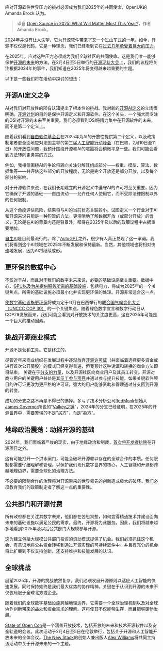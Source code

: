 
<!--
title: 2025年开源：今年最重要的将会是什么？
cover: https://cdn.thenewstack.io/media/2025/01/617be056-open-source-in2025-2.jpg
-->

应对开源软件世界压力的挑战必须成为我们2025年的共同使命，OpenUK的Amanda Brock 认为。

> 译自 [Open Source in 2025: What Will Matter Most This Year?](https://thenewstack.io/open-source-in-2025-what-will-matter-most-this-year/)，作者 Amanda Brock。

2024年并没有让人失望，它为开源软件带来了又一个[过山车式的一年](https://thenewstack.io/kubernetes-rust-linux-and-dos-the-year-in-open-source/)。如今，开源不仅仅是代码，它是一种理念，我们已经看到它在[过去几年承受着巨大的压力](https://thenewstack.io/open-source-is-not-local-source-and-the-case-for-global-cooperation/)。

在2025年，应对这种压力必须成为我们全球社区的共同使命。这是我们唯一能够保护[开源的未来](https://thenewstack.io/open-source-in-2025-strap-in-disruption-straight-ahead/)的方法。在2月4日至5日举行的[开源现状大会](https://stateofopencon.com/)上，我们的议程将关注根据2024年的事件，我们知道在2025年将变得越来越重要的主题。

以下是一些我们将在活动中探讨的想法：

## 开源AI定义之争

AI对我们对开放性的所有认知提出了根本性的挑战。我对新的[开源AI定义](https://thenewstack.io/wrangling-data-is-becoming-critical-in-an-ai-driven-world/)的立场很明确。[开源计划](https://opensource.org/)的目的是保护开源定义和开源软件。在这个关头，一个强大而专注的OSI对开源的未来至关重要。我们必须看到OSI将精力集中在开源软件的未来，而不是第二个定义上。

随着我们看到[自由软件基金会](https://www.fsf.org/)在2025年为AI的开放性提供第二个定义，以及政策制定者更全面地应对法国主导的第三届[人工智能行动峰会](https://www.elysee.fr/en/sommet-pour-l-action-sur-l-ia)（在巴黎，2月10日至11日）的开放性问题，我预计围绕开源和AI的喧嚣将会稍微平息一些。我们可能会看到方法转向更务实的方式。

例如，我相信围绕AI的争论将转向关注分解其组成部分——权重、模型、算法、数据集等——并评估这些部分的开放程度，无论是完全开放还是部分开放，以及每个部分的影响。

对于开源软件来说，在我们长期建立的开源定义中遵守AI的许可将至关重要，因为它确保了开源的基础——自由流动——允许任何人使用它，而不受除法律限制以外的任何限制。

从这个角度评估风险，结果将与AI的当前状态关联较小。试图定义一个行业对于AI和开源来说只能是一种短暂的方法。更清晰地了解数据开放（或部分开放）的含义，无论是在AI的背景内还是背景外，都将在2025年及以后的政策议程中占据重要地位。

[自主AI](https://thenewstack.io/ai-agents-a-comprehensive-introduction-for-developers/)是目前最流行的。除了[AutoGPT](https://thenewstack.io/autogpt-agents-want-to-automate-chatgpt-overrun-the-internet/)之外，很少有人真正兑现了这一承诺。我们将看到这个AI领域在2025年不断发展和保持最新。当然，其他领域也将相对快速地发展，因为AI将继续成形。

## 更环保的数据中心

不仅对于AI，而且对于我们的数字未来来说，必要的基础设施至关重要。数据中心、[GPU以及为AI提供服务所需的基础设施](https://thenewstack.io/revolutionizing-storage-the-role-of-gpus-in-modern-infrastructure/)，包括电力，将成为2025年的一个关键焦点。所需的基础设施必须最小化并实现更环保的处理。开源非常适合这一点。

[使数字基础设施更环保](https://thenewstack.io/want-to-create-software-sustainably-anne-curries-got-ideas/)将成为定于11月在巴西举行的[联合国气候变化大会（UNCCC COP 30）](https://sdg.iisd.org/events/2025-un-climate-change-conference-unfccc-cop-30/) 的一个关键焦点。随着绿色数字宣言和数字行动日从COP29发展而来，我们可能会看到对开放技术的关注度更高，这在2025年可能是一个巨大的推动因素。

## 挑战开源商业模式

开源不是营销工具。它是终生的。

尽管近年来商业组织在发展过程中逐渐放弃[开源许可证](https://thenewstack.io/how-do-open-source-licenses-work-the-ultimate-guide/)（并面临着选择更多资金或进行首次公开募股）的模式已经变得普遍，但我预计这种诱饵和转换的商业方法即将结束。
关键在于[分支的力量](https://thenewstack.io/why-open-source-forking-is-a-hot-button-issue/)，以及开源社区向商业用户及其员工转变。开源对商业用户的关键用户益处是其[员工参与项目](https://thenewstack.io/what-happens-to-relicensed-open-source-projects-and-their-forks/)并通过参与提升技能。如果关键软件项目的许可证更改为更严格的许可证，强大的用户能够资助和管理通过分支回到开源的转变。

成功的分支之路不再是不得已的选择。多亏了技术分析公司[RedMonk](https://redmonk.com/)创始人[James Governor](https://www.linkedin.com/in/jamesgovernor/)所说的“[Valkey之锤](https://thenewstack.io/valkey-whats-new-and-whats-next/)”，2024年的分支已经证明，在2025年的开源世界中，需要警惕的不是“买方”，而是“卖方”。

## 地缘政治震荡：动摇开源的基础

2024年，我们面临着严峻的现实，由于地缘政治和制裁，[首次将开发者排除](https://www.linkedin.com/posts/amandabrocktech_linux-kernel-project-drops-11-russian-developers-activity-7256237858418495488-dCTY)在开源项目之外。

这有可能打开一个洪水闸门，可能会破坏开源赖以存在的全球合作的本质。任何限制都需要仔细理解和管理，以保护我们现代数字世界的核心，人工智能和开源都跨越地理边界，需要全球化的治理方法。

不必要的限制合作的治理将对开源带来的世界领先的创新造成极大的破坏。我们必须教育我们的政策制定者了解这一点的重要性。

## 公共部门和开源付费

所有政府都在关注其数字未来，他们都在苦思冥想，如何变得精通技术并建设面向未来的基础设施以满足公民的需求。最终，开源将为此服务。因此，我们将越来越多地看到2025年及以后公共部门大规模参与开源。

这为建立包括大规模公共部门投资的资助模式提供了机会。我们必须抓住这个机会，有意识地将公共资金转移到通过开源实现的可持续软件中。并且有充分的机会将此扩展到不仅支持创新，还支持维护和技能发展的认识。

## 全球挑战

展望2025年，开源的挑战依然复杂。我们必须发展开源原则以适应人工智能的快速发展，同时保持始终是我们最大优势的协作精神。关键在于认识到开源的未来不仅仅局限于全球北方或企业。

随着我们的全球数字基础设施跨越地理边界，它需要一个全球治理机制以及对全球协作创新带来的益处和资金需求的理解。这将使其不仅能够生存，而且能够蓬勃发展。

[State of Open Con](https://stateofopencon.com/)是一个涵盖开放技术，包括开放的未来和技术开源软件以及安全轨道的会议。此次活动于2月4日至5日在伦敦举行，包括关于开源和人工智能开放未来的全体会议。[The New Stack](https://thenewstack.io/author/alex/)的创始人兼出版人[Alex Williams](https://thenewstack.io/author/alex/)将共同主持该活动中关于开源未来的一个主题。
